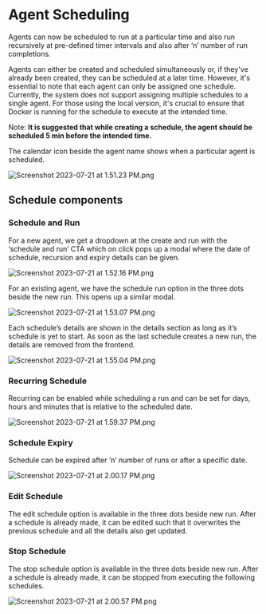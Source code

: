 # Agent Scheduling

Agents can now be scheduled to run at a particular time and also run recursively at pre-defined timer intervals and also after ‘n’ number of run completions.

Agents can either be created and scheduled simultaneously or, if they've already been created, they can be scheduled at a later time. However, it's essential to note that each agent can only be assigned one schedule. Currently, the system does not support assigning multiple schedules to a single agent. For those using the local version, it's crucial to ensure that Docker is running for the schedule to execute at the intended time.

Note: **It is suggested that while creating a schedule, the agent should be scheduled 5 min before the intended time.**  

The calendar icon beside the agent name shows when a particular agent is scheduled.

![Screenshot 2023-07-21 at 1.51.23 PM.png](https://s3-us-west-2.amazonaws.com/secure.notion-static.com/83a931d6-0518-4a4f-94e3-9ac7329d3db6/Screenshot_2023-07-21_at_1.51.23_PM.png)

## Schedule components

### Schedule and Run

For a new agent, we get a dropdown at the create and run with the ‘schedule and run’ CTA which on click pops up a modal where the date of schedule, recursion and expiry details can be given.

![Screenshot 2023-07-21 at 1.52.16 PM.png](https://s3-us-west-2.amazonaws.com/secure.notion-static.com/338e47c6-dda0-46bd-a9f3-b781e1b4c0aa/Screenshot_2023-07-21_at_1.52.16_PM.png)

For an existing agent, we have the schedule run option in the three dots beside the new run. This opens up a similar modal.

![Screenshot 2023-07-21 at 1.53.07 PM.png](https://s3-us-west-2.amazonaws.com/secure.notion-static.com/1fbd8e89-0420-4e4d-880e-31e7dd56597a/Screenshot_2023-07-21_at_1.53.07_PM.png)

Each schedule’s details are shown in the details section as long as it’s schedule is yet to start. As soon as the last schedule creates a new run, the details are removed from the frontend.

![Screenshot 2023-07-21 at 1.55.04 PM.png](https://s3-us-west-2.amazonaws.com/secure.notion-static.com/3bdf0077-bd0e-4b76-8fe5-0da0f24468d2/Screenshot_2023-07-21_at_1.55.04_PM.png)

### Recurring Schedule

Recurring can be enabled while scheduling a run and can be set for days, hours and minutes that is relative to the scheduled date.

![Screenshot 2023-07-21 at 1.59.37 PM.png](https://s3-us-west-2.amazonaws.com/secure.notion-static.com/c4666d3b-e784-4911-b2d0-dbbf761f9961/Screenshot_2023-07-21_at_1.59.37_PM.png)

### Schedule Expiry

Schedule can be expired after ‘n’ number of runs or after a specific date.

![Screenshot 2023-07-21 at 2.00.17 PM.png](https://s3-us-west-2.amazonaws.com/secure.notion-static.com/b8b195cf-71ac-44a7-a8bb-ac0ad77379e3/Screenshot_2023-07-21_at_2.00.17_PM.png)

### Edit Schedule

The edit schedule option is available in the three dots beside new run. After a schedule is already made, it can be edited such that it overwrites the previous schedule and all the details also get updated.

### Stop Schedule

The stop schedule option is available in the three dots beside new run. After a schedule is already made, it can be stopped from executing the following schedules.

![Screenshot 2023-07-21 at 2.00.57 PM.png](https://s3-us-west-2.amazonaws.com/secure.notion-static.com/299b309e-838f-4edf-bde3-d5d0bdd5313c/Screenshot_2023-07-21_at_2.00.57_PM.png)